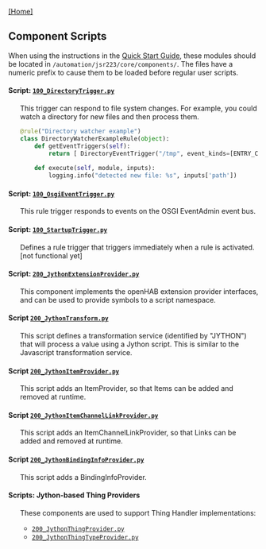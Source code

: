 [[Home]](README.md)

## Component Scripts

When using the instructions in the [Quick Start Guide](Getting-Started.md#quick-start-guide), these modules should be located in `/automation/jsr223/core/components/`. 
The files have a numeric prefix to cause them to be loaded before regular user scripts.

#### Script: [`100_DirectoryTrigger.py`](../../Core/automation/jsr223/python/core/components/100_DirectoryTrigger.py)
<ul>

This trigger can respond to file system changes.
For example, you could watch a directory for new files and then process them.

```python
@rule("Directory watcher example")
class DirectoryWatcherExampleRule(object):
    def getEventTriggers(self):
        return [ DirectoryEventTrigger("/tmp", event_kinds=[ENTRY_CREATE]).trigger ]
    
    def execute(self, module, inputs):
        logging.info("detected new file: %s", inputs['path'])
```
</ul>

#### Script: [`100_OsgiEventTrigger.py`](../../Core/automation/jsr223/python/core/components/100_OsgiEventTrigger.py)
<ul>

This rule trigger responds to events on the OSGI EventAdmin event bus.
</ul>

#### Script: [`100_StartupTrigger.py`](../../Core/automation/jsr223/python/core/components/100_StartupTrigger.py)
<ul>

Defines a rule trigger that triggers immediately when a rule is activated. [not functional yet]
</ul>

#### Script: [`200_JythonExtensionProvider.py`](../../Core/automation/jsr223/python/core/components/200_JythonExtensionProvider.py)
<ul>

This component implements the openHAB extension provider interfaces, and can be used to provide symbols to a script
namespace.
</ul>

#### Script [`200_JythonTransform.py`](../../Core/automation/jsr223/python/core/components/200_JythonTransform.py)
<ul>

This script defines a transformation service (identified by "JYTHON") that will process a value using a Jython script. 
This is similar to the Javascript transformation service.
</ul>

#### Script [`200_JythonItemProvider.py`](../../Core/automation/jsr223/python/core/components/200_JythonItemProvider.py)
<ul>

This script adds an ItemProvider, so that Items can be added and removed at runtime.
</ul>

#### Script [`200_JythonItemChannelLinkProvider.py`](../../Core/automation/jsr223/python/core/components/200_JythonItemChannelLinkProvider.py)
<ul>

This script adds an ItemChannelLinkProvider, so that Links can be added and removed at runtime.
</ul>

#### Script [`200_JythonBindingInfoProvider.py`](../../Core/automation/jsr223/python/core/components/200_JythonBindingInfoProvider.py)
<ul>

This script adds a BindingInfoProvider.
</ul>

#### Scripts: Jython-based Thing Providers
<ul>

These components are used to support Thing Handler implementations:
* [`200_JythonThingProvider.py`](../../Core/automation/jsr223/python/core/components/200_JythonThingProvider.py)
* [`200_JythonThingTypeProvider.py`](../../Core/automation/jsr223/python/core/components/200_JythonThingTypeProvider.py)
</ul>